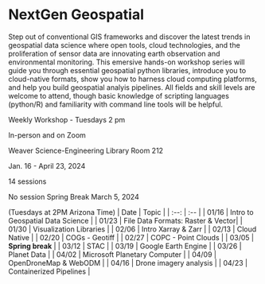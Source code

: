 # NextGen Geospatial 

Step out of conventional GIS frameworks and discover the latest trends in geospatial data science where open tools, cloud technologies, and the proliferation of sensor data are innovating earth observation and environmental monitoring. This emersive hands-on workshop series will guide you through essential geospatial python libraries, introduce you to cloud-native formats, show you how to harness cloud computing platforms, and help you build geospatial analyis pipelines. All fields and skill levels are welcome to attend, though basic knowledge of scripting languages (python/R) and familiarity with command line tools will be helpful. 


Weekly Workshop - Tuesdays 2 pm 

In-person and on Zoom

Weaver Science-Engineering Library Room 212

Jan. 16 - April 23, 2024

14 sessions

No session Spring Break March 5, 2024

 (Tuesdays at 2PM Arizona Time)
| Date |  Topic |
| :--: | :-- |
|   01/16  |   Intro to Geospatial Data Science | 
| 01/23 |  File Data Formats: Raster & Vector|
|  01/30   |  Visualization Libraries  |
|    02/06 |   Intro Xarray & Zarr | 
|   02/13  | Cloud Native   |
|    02/20 |  COGs - Geotiff  | 
|   02/27  |  COPC - Point Clouds | 
|   03/05 |   **Spring break** | 
|    03/12 |   STAC | 
|    03/19 |  Google Earth Engine  | 
|    03/26 |   Planet Data | 
|   04/02  | Microsoft Planetary Computer | 
|    04/09 |  OpenDroneMap & WebODM   | 
|   04/16  |  Drone imagery analysis  | 
|    04/23 |   Containerized Pipelines |
